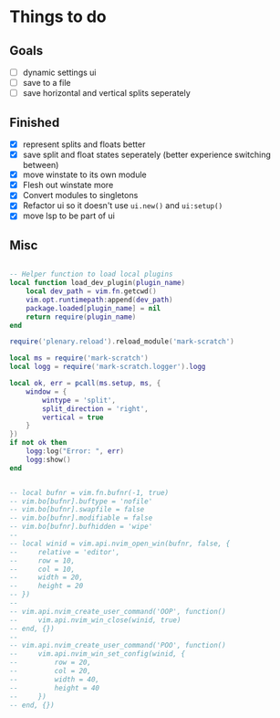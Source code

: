 # Things to do

## Goals

- [ ] dynamic settings ui
- [ ] save to a file
- [ ] save horizontal and vertical splits seperately

## Finished

- [x] represent splits and floats better
- [x] save split and float states seperately (better experience switching between)
- [x] move winstate to its own module
- [x] Flesh out winstate more
- [x] Convert modules to singletons
- [x] Refactor ui so it doesn't use `ui.new()` and `ui:setup()`
- [x] move lsp to be part of ui

## Misc

```lua

-- Helper function to load local plugins
local function load_dev_plugin(plugin_name)
    local dev_path = vim.fn.getcwd()
    vim.opt.runtimepath:append(dev_path)
    package.loaded[plugin_name] = nil
    return require(plugin_name)
end

require('plenary.reload').reload_module('mark-scratch')

local ms = require('mark-scratch')
local logg = require('mark-scratch.logger').logg

local ok, err = pcall(ms.setup, ms, {
    window = {
        wintype = 'split',
        split_direction = 'right',
        vertical = true
    }
})
if not ok then
    logg:log("Error: ", err)
    logg:show()
end


-- local bufnr = vim.fn.bufnr(-1, true)
-- vim.bo[bufnr].buftype = 'nofile'
-- vim.bo[bufnr].swapfile = false
-- vim.bo[bufnr].modifiable = false
-- vim.bo[bufnr].bufhidden = 'wipe'
--
-- local winid = vim.api.nvim_open_win(bufnr, false, {
--     relative = 'editor',
--     row = 10,
--     col = 10,
--     width = 20,
--     height = 20
-- })
--
-- vim.api.nvim_create_user_command('OOP', function()
--     vim.api.nvim_win_close(winid, true)
-- end, {})
--
-- vim.api.nvim_create_user_command('POO', function()
--     vim.api.nvim_win_set_config(winid, {
--         row = 20,
--         col = 20,
--         width = 40,
--         height = 40
--     })
-- end, {})



```

